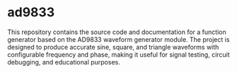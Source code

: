 # ad9833
This repository contains the source code and documentation for a function generator based on the AD9833 waveform generator module. The project is designed to produce accurate sine, square, and triangle waveforms with configurable frequency and phase, making it useful for signal testing, circuit debugging, and educational purposes. 
